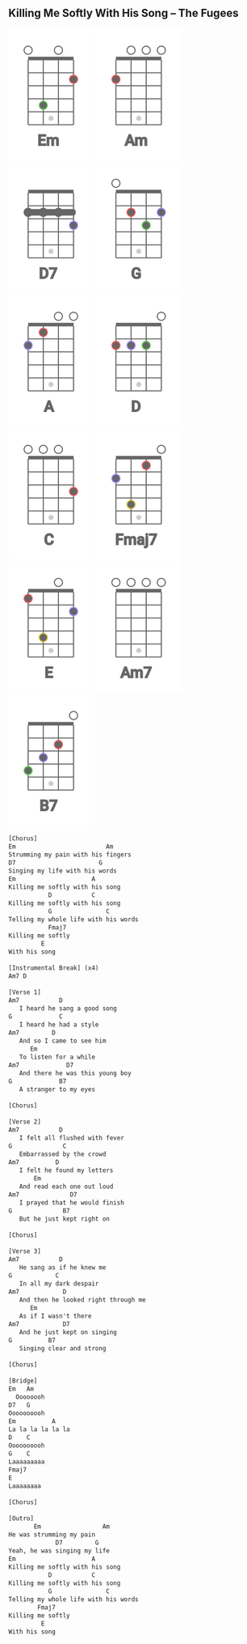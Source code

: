 ## Killing Me Softly With His Song – The Fugees

![Em](https://raw.githubusercontent.com/Capevace/ukulele-chords/main/svgs/Em.svg) ![Am](https://raw.githubusercontent.com/Capevace/ukulele-chords/main/svgs/Am.svg) ![D7](https://raw.githubusercontent.com/Capevace/ukulele-chords/main/svgs/D7.svg) ![G](https://raw.githubusercontent.com/Capevace/ukulele-chords/main/svgs/G.svg) ![A](https://raw.githubusercontent.com/Capevace/ukulele-chords/main/svgs/A.svg) ![D](https://raw.githubusercontent.com/Capevace/ukulele-chords/main/svgs/D.svg) ![C](https://raw.githubusercontent.com/Capevace/ukulele-chords/main/svgs/C.svg) ![Fmaj7](https://raw.githubusercontent.com/Capevace/ukulele-chords/main/svgs/Fmaj7.svg) ![E](https://raw.githubusercontent.com/Capevace/ukulele-chords/main/svgs/E.svg) ![Am7](https://raw.githubusercontent.com/Capevace/ukulele-chords/main/svgs/Am7.svg) ![B7](https://raw.githubusercontent.com/Capevace/ukulele-chords/main/svgs/B7.svg)

````
[Chorus]
Em                         Am
Strumming my pain with his fingers
D7                       G
Singing my life with his words
Em                     A
Killing me softly with his song
           D           C
Killing me softly with his song
           G               C
Telling my whole life with his words
           Fmaj7
Killing me softly
         E
With his song

[Instrumental Break] (x4)
Am7 D

[Verse 1]
Am7           D
   I heard he sang a good song
G             C
   I heard he had a style
Am7         D
   And so I came to see him
      Em
   To listen for a while
Am7             D7
   And there he was this young boy
G             B7
   A stranger to my eyes

[Chorus]

[Verse 2]
Am7           D
   I felt all flushed with fever
G              C
   Embarrassed by the crowd
Am7          D
   I felt he found my letters
       Em
   And read each one out loud
Am7              D7
   I prayed that he would finish
G              B7
   But he just kept right on

[Chorus]

[Verse 3]
Am7           D
   He sang as if he knew me
G            C
   In all my dark despair
Am7            D
   And then he looked right through me
      Em
   As if I wasn't there
Am7            D7
   And he just kept on singing
G          B7
   Singing clear and strong

[Chorus]

[Bridge]
Em   Am
  Oooooooh
D7   G
Oooooooooh
Em          A
La la la la la la
D    C
Oooooooooh
G    C
Laaaaaaaaa
Fmaj7
E
Laaaaaaaa

[Chorus]

[Outro]
       Em                 Am
He was strumming my pain
             D7         G
Yeah, he was singing my life
Em                     A
Killing me softly with his song
           D           C
Killing me softly with his song
           G               C
Telling my whole life with his words
        Fmaj7
Killing me softly
         E
With his song

````
